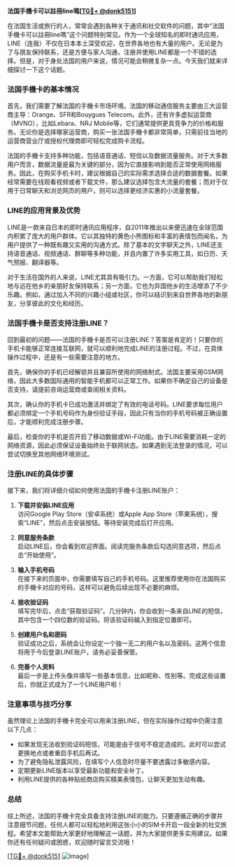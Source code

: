 **法国手機卡可以註冊line嗎[[TG💪+ @donk5151](https://t.me/s/donk5151)]**

在法国生活或旅行的人，常常会遇到各种关于通讯和社交软件的问题，其中“法国手機卡可以註冊line嗎”这个问题特别常见。作为一个全球知名的即时通讯应用，LINE（连我）不仅在日本本土深受欢迎，在世界各地也有大量的用户。无论是为了与朋友保持联系，还是方便与家人沟通，注册并使用LINE都是一个不错的选择。但是，对于身处法国的用户来说，情况可能会稍微复杂一点。今天我们就来详细探讨一下这个话题。

### 法国手機卡的基本情况

首先，我们需要了解法国的手機卡市场环境。法国的移动通信服务主要由三大运营商主导：Orange、SFR和Bouygues Telecom。此外，还有许多虚拟运营商（MVNO），比如Lebara、NRJ Mobile等，它们通常提供更具竞争力的价格和服务。无论你是选择哪家运营商，购买一张法国手機卡都非常简单，只需前往当地的运营商营业厅或授权代理商即可轻松完成购卡流程。

法国的手機卡支持多种功能，包括语音通话、短信以及数据流量服务。对于大多数用户而言，数据流量是最为关键的部分，因为它直接影响到能否正常使用网络服务。因此，在购买手机卡时，建议根据自己的实际需求选择合适的数据套餐。如果经常需要在线观看视频或者下载文件，那么建议选择包含大流量的套餐；而对于仅用于日常聊天和浏览网页的用户，则可以选择更经济实惠的小流量套餐。

### LINE的应用背景及优势

LINE是一款来自日本的即时通讯应用程序，自2011年推出以来便迅速在全球范围内积累了庞大的用户群体。它以其独特的黄色小熊图标和丰富的表情包而闻名，为用户提供了一种既有趣又实用的沟通方式。除了基本的文字聊天之外，LINE还支持语音通话、视频通话、群聊等多种功能，并且内置了许多实用工具，如日历、天气预报、翻译器等。

对于生活在国外的人来说，LINE尤其具有吸引力。一方面，它可以帮助我们轻松地与远在他乡的亲朋好友保持联系；另一方面，它也为异国他乡的生活增添了不少乐趣。例如，通过加入不同的兴趣小组或社区，你可以结识到来自世界各地的新朋友，分享彼此的文化和经历。

### 法国手機卡是否支持注册LINE？

回到最初的问题——法国的手機卡是否可以注册LINE？答案是肯定的！只要你的手机卡能够正常连接互联网，就可以顺利地完成LINE的注册过程。不过，在具体操作过程中，还是有一些需要注意的地方。

首先，确保你的手机已经解锁并且兼容所使用的网络制式。法国主要采用GSM网络，因此大多数国际通用的智能手机都可以正常工作。如果你不确定自己的设备是否支持，请提前咨询运营商或查阅相关资料。

其次，确认你的手机卡已成功激活并绑定了有效的电话号码。LINE要求每位用户都必须绑定一个手机号码作为身份验证手段，因此只有当你的手机号码被正确设置后，才能顺利完成注册步骤。

最后，检查你的手机是否开启了移动数据或Wi-Fi功能。由于LINE需要消耗一定的网络资源，因此必须保证设备始终处于联网状态。如果遇到无法登录的情况，可以尝试切换至其他网络环境测试。

### 注册LINE的具体步骤

接下来，我们将详细介绍如何使用法国的手機卡注册LINE账户：

1. **下载并安装LINE应用**  
   访问Google Play Store（安卓系统）或Apple App Store（苹果系统），搜索“LINE”，然后点击安装按钮。等待安装完成后打开应用。

2. **同意服务条款**  
   启动LINE后，你会看到欢迎界面。阅读完服务条款后勾选同意选项，然后点击“开始使用”。

3. **输入手机号码**  
   在接下来的页面中，你需要填写自己的手机号码。这里推荐使用你在法国购买的手機卡对应的号码，这样可以避免后续出现不必要的麻烦。

4. **接收验证码**  
   填写完毕后，点击“获取验证码”。几分钟内，你会收到一条来自LINE的短信，其中包含一个四位数的验证码。将该验证码输入到指定位置即可。

5. **创建用户名和密码**  
   验证成功之后，系统会让你设定一个独一无二的用户名以及密码。这两个信息将用于今后登录LINE账户，请务必妥善保管。

6. **完善个人资料**  
   最后一步是上传头像并填写一些基本信息，比如昵称、性别等。完成这些设置后，你就正式成为了一个LINE用户啦！

### 注意事项与技巧分享

虽然理论上法国的手機卡完全可以用来注册LINE，但在实际操作过程中仍需注意以下几点：

- 如果发现无法收到验证码短信，可能是由于信号不稳定造成的。此时可以尝试更换地点或者重启手机后再试。
- 为了避免隐私泄露风险，在填写个人信息时尽量不要透露过多敏感内容。
- 定期更新LINE版本以享受最新功能和安全补丁。
- 利用LINE提供的各种贴纸商店购买精美表情包，让聊天更加生动有趣。

### 总结

综上所述，法国的手機卡完全具备支持注册LINE的能力。只要遵循正确的步骤并注意细节问题，任何人都可以轻松地利用这张小小的SIM卡开启一段全新的社交旅程。希望本文能帮助大家更好地理解这一话题，并为大家提供更多实用建议。如果你还有任何疑问或困惑，欢迎随时留言交流哦！

[[TG💪+ @donk5151](https://t.me/s/donk5151) ![Image](https://i.postimg.cc/rwNCRYN7/Snipaste-2025-04-30-17-27-05.png)]